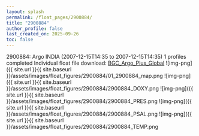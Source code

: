 ```yaml
---
layout: splash
permalink: /float_pages/2900884/
title: "2900884"
author_profile: false
last_created_on: 2025-09-26
toc: false
---
```

 
2900884: Argo INDIA (2007-12-15T14:35 to 2007-12-15T14:35)
1 profiles completed
Individual float file download: [BGC_Argo_Plus_Global](https://ftp.soest.hawaii.edu/bgc_argo_plus/Individual_Floats/outliers_removed/2900884_Sprof_processed.nc)
![img-png]({{ site.url }}{{ site.baseurl }}/assets/images/float_figures/2900884/01_2900884_map.png
![img-png]({{ site.url }}{{ site.baseurl }}/assets/images/float_figures/2900884/2900884_DOXY.png
![img-png]({{ site.url }}{{ site.baseurl }}/assets/images/float_figures/2900884/2900884_PRES.png
![img-png]({{ site.url }}{{ site.baseurl }}/assets/images/float_figures/2900884/2900884_PSAL.png
![img-png]({{ site.url }}{{ site.baseurl }}/assets/images/float_figures/2900884/2900884_TEMP.png
